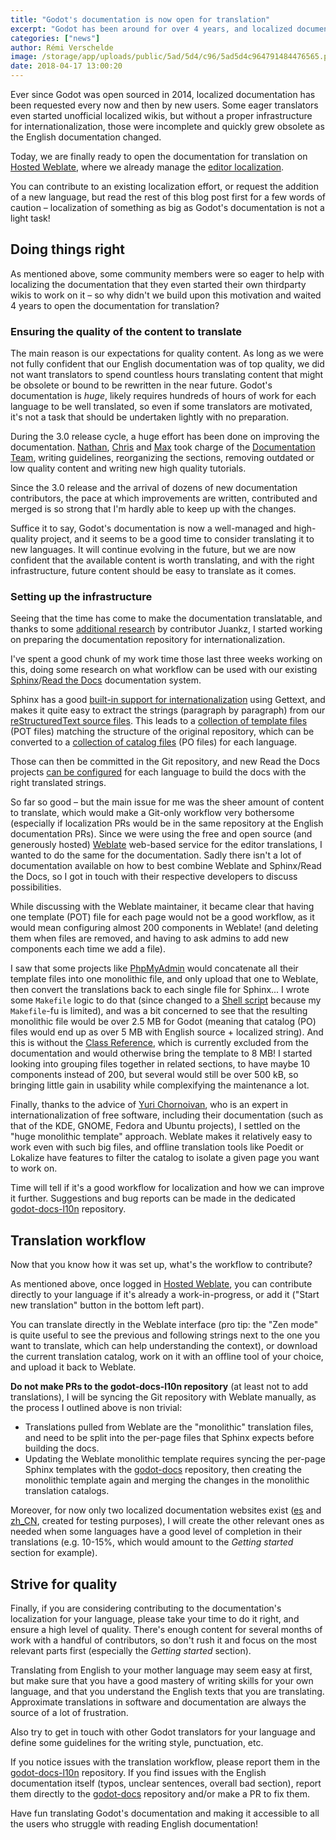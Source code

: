 ```yaml
---
title: "Godot's documentation is now open for translation"
excerpt: "Godot has been around for over 4 years, and localized documentation in Spanish, Portuguese, Chinese, French, Russian and many other languages has always been a very requested feature. After a lot of documentation work to ensure that we have a good original English content to translate from, and some more work on setting up a convenient infrastructure for translating and keeping translations up to date, we are now ready to welcome contributions!"
categories: ["news"]
author: Rémi Verschelde
image: /storage/app/uploads/public/5ad/5d4/c96/5ad5d4c964791484476565.png
date: 2018-04-17 13:00:20
---
```


Ever since Godot was open sourced in 2014, localized documentation has been requested every now and then by new users. Some eager translators even started unofficial localized wikis, but without a proper infrastructure for internationalization, those were incomplete and quickly grew obsolete as the English documentation changed.

Today, we are finally ready to open the documentation for translation on [Hosted Weblate](https://hosted.weblate.org/projects/godot-engine/godot-docs/), where we already manage the [editor localization](https://hosted.weblate.org/projects/godot-engine/godot/).

You can contribute to an existing localization effort, or request the addition of a new language, but read the rest of this blog post first for a few words of caution – localization of something as big as Godot's documentation is not a light task!

## Doing things right

As mentioned above, some community members were so eager to help with localizing the documentation that they even started their own thirdparty wikis to work on it – so why didn't we build upon this motivation and waited 4 years to open the documentation for translation?

### Ensuring the quality of the content to translate

The main reason is our expectations for quality content. As long as we were not fully confident that our English documentation was of top quality, we did not want translators to spend countless hours translating content that might be obsolete or bound to be rewritten in the near future. Godot's documentation is *huge*, likely requires hundreds of hours of work for each language to be well translated, so even if some translators are motivated, it's not a task that should be undertaken lightly with no preparation.

During the 3.0 release cycle, a huge effort has been done on improving the documentation. [Nathan](https://github.com/NathanLovato), [Chris](https://github.com/KidsCanCode) and [Max](https://github.com/mhilbrunner) took charge of the [Documentation Team](https://github.com/godotengine/godot-docs/graphs/contributors), writing guidelines, reorganizing the sections, removing outdated or low quality content and writing new high quality tutorials.

Since the 3.0 release and the arrival of dozens of new documentation contributors, the pace at which improvements are written, contributed and merged is so strong that I'm hardly able to keep up with the changes.

Suffice it to say, Godot's documentation is now a well-managed and high-quality project, and it seems to be a good time to consider translating it to new languages. It will continue evolving in the future, but we are now confident that the available content is worth translating, and with the right infrastructure, future content should be easy to translate as it comes.

### Setting up the infrastructure

Seeing that the time has come to make the documentation translatable, and thanks to some [additional research](https://github.com/godotengine/godot-docs/issues/1057) by contributor Juankz, I started working on preparing the documentation repository for internationalization.

I've spent a good chunk of my work time those last three weeks working on this, doing some research on what workflow can be used with our existing [Sphinx](http://sphinx-doc.org/)/[Read the Docs](http://readthedocs.org/) documentation system.

Sphinx has a good [built-in support for internationalization](http://www.sphinx-doc.org/en/stable/intl.html) using Gettext, and makes it quite easy to extract the strings (paragraph by paragraph) from our [reStructuredText source files](https://github.com/godotengine/godot-docs). This leads to a [collection of template files](https://github.com/godotengine/godot-docs-l10n/tree/master/sphinx/templates) (POT files) matching the structure of the original repository, which can be converted to a [collection of catalog files](https://github.com/godotengine/godot-docs-l10n/tree/master/sphinx/po/es/LC_MESSAGES) (PO files) for each language.

Those can then be committed in the Git repository, and new Read the Docs projects [can be configured](https://docs.readthedocs.io/en/latest/localization.html) for each language to build the docs with the right translated strings.

So far so good – but the main issue for me was the sheer amount of content to translate, which would make a Git-only workflow very bothersome (especially if localization PRs would be in the same repository at the English documentation PRs). Since we were using the free and open source (and generously hosted) [Weblate](https://weblate.org) web-based service for the editor translations, I wanted to do the same for the documentation. Sadly there isn't a lot of documentation available on how to best combine Weblate and Sphinx/Read the Docs, so I got in touch with their respective developers to discuss possibilities.

While discussing with the Weblate maintainer, it became clear that having one template (POT) file for each page would not be a good workflow, as it would mean configuring almost 200 components in Weblate! (and deleting them when files are removed, and having to ask admins to add new components each time we add a file).

I saw that some projects like [PhpMyAdmin](https://github.com/phpmyadmin/localized_docs) would concatenate all their template files into one monolithic file, and only upload that one to Weblate, then convert the translations back to each single file for Sphinx... I wrote some `Makefile` logic to do that (since changed to a [Shell script](https://github.com/godotengine/godot-docs-l10n/blob/master/update.sh) because my `Makefile`-fu is limited), and was a bit concerned to see that the resulting monolithic file would be over 2.5 MB for Godot (meaning that catalog (PO) files would end up as over 5 MB with English source + localized string). And this is without the [Class Reference](http://docs.godotengine.org/en/3.0/classes/index.html), which is currently excluded from the documentation and would otherwise bring the template to 8 MB! I started looking into grouping files together in related sections, to have maybe 10 components instead of 200, but several would still be over 500 kB, so bringing little gain in usability while complexifying the maintenance a lot.

Finally, thanks to the advice of [Yuri Chornoivan](https://github.com/yurchor), who is an expert in internationalization of free software, including their documentation (such as that of the KDE, GNOME, Fedora and Ubuntu projects), I settled on the "huge monolithic template" approach. Weblate makes it relatively easy to work even with such big files, and offline translation tools like Poedit or Lokalize have features to filter the catalog to isolate a given page you want to work on.

Time will tell if it's a good workflow for localization and how we can improve it further. Suggestions and bug reports can be made in the dedicated [godot-docs-l10n](https://github.com/godotengine/godot-docs-l10n) repository.

## Translation workflow

Now that you know how it was set up, what's the workflow to contribute?

As mentioned above, once logged in [Hosted Weblate](https://hosted.weblate.org/projects/godot-engine/godot-docs/), you can contribute directly to your language if it's already a work-in-progress, or add it ("Start new translation" button in the bottom left part).

You can translate directly in the Weblate interface (pro tip: the "Zen mode" is quite useful to see the previous and following strings next to the one you want to translate, which can help understanding the context), or download the current translation catalog, work on it with an offline tool of your choice, and upload it back to Weblate.

**Do not make PRs to the godot-docs-l10n repository** (at least not to add translations), I will be syncing the Git repository with Weblate manually, as the process I outlined above is non trivial:

- Translations pulled from Weblate are the "monolithic" translation files, and need to be split into the per-page files that Sphinx expects before building the docs.
- Updating the Weblate monolithic template requires syncing the per-page Sphinx templates with the [godot-docs](https://github.com/godotengine/godot-docs) repository, then creating the monolithic template again and merging the changes in the monolithic translation catalogs.

Moreover, for now only two localized documentation websites exist ([es](http://docs.godotengine.org/es/latest) and [zh_CN](http://docs.godotengine.org/zh_CN/latest), created for testing purposes), I will create the other relevant ones as needed when some languages have a good level of completion in their translations (e.g. 10-15%, which would amount to the *Getting started* section for example).

## Strive for quality

Finally, if you are considering contributing to the documentation's localization for your language, please take your time to do it right, and ensure a high level of quality. There's enough content for several months of work with a handful of contributors, so don't rush it and focus on the most relevant parts first (especially the *Getting started* section).

Translating from English to your mother language may seem easy at first, but make sure that you have a good mastery of writing skills for your own language, and that you understand the English texts that you are translating. Approximate translations in software and documentation are always the source of a lot of frustration.

Also try to get in touch with other Godot translators for your language and define some guidelines for the writing style, punctuation, etc.

If you notice issues with the translation workflow, please report them in the [godot-docs-l10n](https://github.com/godotengine/godot-docs-l10n) repository. If you find issues with the English documentation itself (typos, unclear sentences, overall bad section), report them directly to the [godot-docs](https://github.com/godotengine/godot-docs) repository and/or make a PR to fix them.

Have fun translating Godot's documentation and making it accessible to all the users who struggle with reading English documentation!
